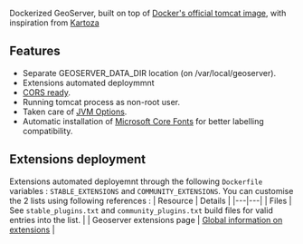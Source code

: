 Dockerized GeoServer, built on top of [Docker's official tomcat image](https://hub.docker.com/_/tomcat/), with inspiration from [Kartoza](https://github.com/kartoza/docker-geoserver)

## Features
* Separate GEOSERVER_DATA_DIR location (on /var/local/geoserver).
* Extensions automated deploymmnt
* [CORS ready](http://enable-cors.org/server_tomcat.html).
* Running tomcat process as non-root user.
* Taken care of [JVM Options](http://docs.geoserver.org/latest/en/user/production/container.html).
* Automatic installation of [Microsoft Core Fonts](http://www.microsoft.com/typography/fonts/web.aspx) for better labelling compatibility.


## Extensions deployment 
Extensions automated deployemnt through the following `Dockerfile` variables : `STABLE_EXTENSIONS` and `COMMUNITY_EXTENSIONS`.
You can customise the 2 lists using following references : 
| Resource | Details |
|---|---|
| Files | See `stable_plugins.txt` and `community_plugins.txt` build files for valid entries into the list. |
| Geoserver extensions page | [Global information on extensions](http://geoserver.org/release/stable/) |